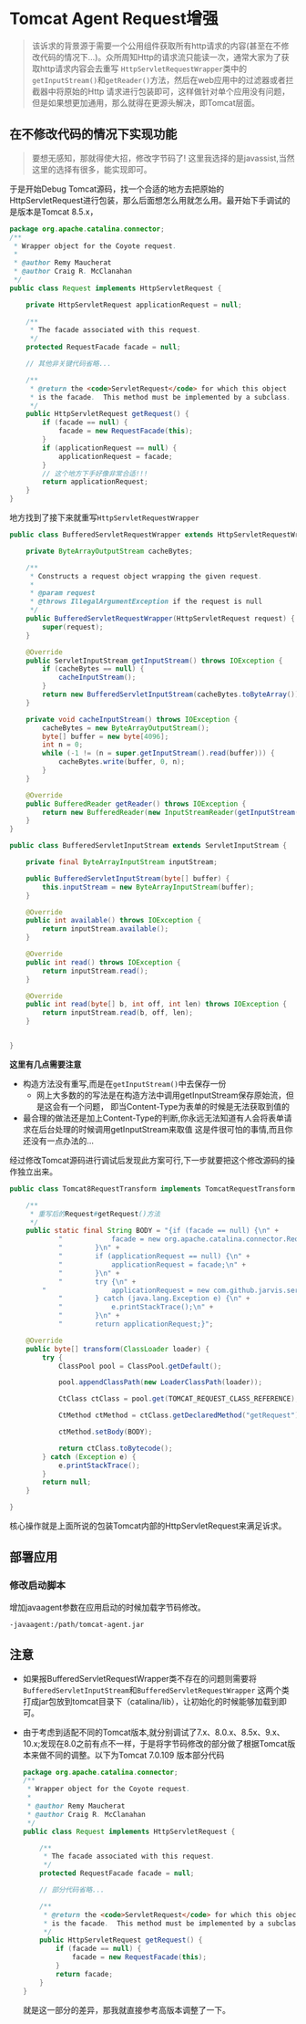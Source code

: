 # Tomcat Agent Request增强
> 该诉求的背景源于需要一个公用组件获取所有http请求的内容(甚至在不修改代码的情况下...)。众所周知Http的请求流只能读一次，通常大家为了获取http请求内容会去重写
> `HttpServletRequestWrapper`类中的`getInputStream()`和`getReader()`方法，然后在web应用中的过滤器或者拦截器中将原始的Http
> 请求进行包装即可，这样做针对单个应用没有问题，但是如果想更加通用，那么就得在更源头解决，即Tomcat层面。

## 在不修改代码的情况下实现功能
> 要想无感知，那就得使大招，修改字节码了! 这里我选择的是javassist,当然这里的选择有很多，能实现即可。

于是开始Debug Tomcat源码，找一个合适的地方去把原始的HttpServletRequest进行包装，那么后面想怎么用就怎么用。最开始下手调试的是版本是Tomcat 8.5.x，
```java
package org.apache.catalina.connector;
/**
 * Wrapper object for the Coyote request.
 *
 * @author Remy Maucherat
 * @author Craig R. McClanahan
 */
public class Request implements HttpServletRequest {

    private HttpServletRequest applicationRequest = null;
    
    /**
     * The facade associated with this request.
     */
    protected RequestFacade facade = null;

    // 其他非关键代码省略...

    /**
     * @return the <code>ServletRequest</code> for which this object
     * is the facade.  This method must be implemented by a subclass.
     */
    public HttpServletRequest getRequest() {
        if (facade == null) {
            facade = new RequestFacade(this);
        }
        if (applicationRequest == null) {
            applicationRequest = facade;
        }
        // 这个地方下手好像非常合适!!!
        return applicationRequest;
    }
}

```


地方找到了接下来就重写`HttpServletRequestWrapper`
```java
public class BufferedServletRequestWrapper extends HttpServletRequestWrapper {

    private ByteArrayOutputStream cacheBytes;

    /**
     * Constructs a request object wrapping the given request.
     *
     * @param request
     * @throws IllegalArgumentException if the request is null
     */
    public BufferedServletRequestWrapper(HttpServletRequest request) {
        super(request);
    }

    @Override
    public ServletInputStream getInputStream() throws IOException {
        if (cacheBytes == null) {
            cacheInputStream();
        }
        return new BufferedServletInputStream(cacheBytes.toByteArray());
    }

    private void cacheInputStream() throws IOException {
        cacheBytes = new ByteArrayOutputStream();
        byte[] buffer = new byte[4096];
        int n = 0;
        while (-1 != (n = super.getInputStream().read(buffer))) {
            cacheBytes.write(buffer, 0, n);
        }
    }

    @Override
    public BufferedReader getReader() throws IOException {
        return new BufferedReader(new InputStreamReader(getInputStream()));
    }
}

public class BufferedServletInputStream extends ServletInputStream {

    private final ByteArrayInputStream inputStream;

    public BufferedServletInputStream(byte[] buffer) {
        this.inputStream = new ByteArrayInputStream(buffer);
    }

    @Override
    public int available() throws IOException {
        return inputStream.available();
    }

    @Override
    public int read() throws IOException {
        return inputStream.read();
    }

    @Override
    public int read(byte[] b, int off, int len) throws IOException {
        return inputStream.read(b, off, len);
    }


}
```

**这里有几点需要注意**
- 构造方法没有重写,而是在`getInputStream()`中去保存一份
    - 网上大多数的的写法是在构造方法中调用getInputStream保存原始流，但是这会有一个问题，
      即当Content-Type为表单的时候是无法获取到值的
- 最合理的做法还是加上Content-Type的判断,你永远无法知道有人会将表单请求在后台处理的时候调用getInputStream来取值
这是件很可怕的事情,而且你还没有一点办法的...

经过修改Tomcat源码进行调试后发现此方案可行,下一步就要把这个修改源码的操作独立出来。
```java
public class Tomcat8RequestTransform implements TomcatRequestTransform {

    /**
     * 重写后的Request#getRequest()方法
     */
    public static final String BODY = "{if (facade == null) {\n" +
            "            facade = new org.apache.catalina.connector.RequestFacade($0);\n" +
            "        }\n" +
            "        if (applicationRequest == null) {\n" +
            "            applicationRequest = facade;\n" +
            "        }\n" +
            "        try {\n" +
        "                applicationRequest = new com.github.jarvis.servlet.BufferedServletRequestWrapper(facade);\n" +
            "        } catch (java.lang.Exception e) {\n" +
            "            e.printStackTrace();\n" +
            "        }\n" +
            "        return applicationRequest;}";

    @Override
    public byte[] transform(ClassLoader loader) {
        try {
            ClassPool pool = ClassPool.getDefault();

            pool.appendClassPath(new LoaderClassPath(loader));

            CtClass ctClass = pool.get(TOMCAT_REQUEST_CLASS_REFERENCE);

            CtMethod ctMethod = ctClass.getDeclaredMethod("getRequest");

            ctMethod.setBody(BODY);

            return ctClass.toBytecode();
        } catch (Exception e) {
            e.printStackTrace();
        }
        return null;
    }

}

```
核心操作就是上面所说的包装Tomcat内部的HttpServletRequest来满足诉求。

## 部署应用

### 修改启动脚本
增加javaagent参数在应用启动的时候加载字节码修改。
```shell
-javaagent:/path/tomcat-agent.jar
```

## 注意
- 如果报BufferedServletRequestWrapper类不存在的问题则需要将`BufferedServletInputStream`和`BufferedServletRequestWrapper`
  这两个类打成jar包放到tomcat目录下（catalina/lib），让初始化的时候能够加载到即可。


- 由于考虑到适配不同的Tomcat版本,就分别调试了7.x、8.0.x、8.5x、9.x、10.x;发现在8.0之前有点不一样，于是将字节码修改的部分做了根据Tomcat版本来做不同的调整。以下为Tomcat 7.0.109 版本部分代码
  
  ```java
  package org.apache.catalina.connector;
  /**
   * Wrapper object for the Coyote request.
   *
   * @author Remy Maucherat
   * @author Craig R. McClanahan
   */
  public class Request implements HttpServletRequest {
  
      /**
       * The facade associated with this request.
       */
      protected RequestFacade facade = null;
  
      // 部分代码省略...
  
      /**
       * @return the <code>ServletRequest</code> for which this object
       * is the facade.  This method must be implemented by a subclass.
       */
      public HttpServletRequest getRequest() {
          if (facade == null) {
              facade = new RequestFacade(this);
          }
          return facade;
      }
  }
  ```
  
  就是这一部分的差异，那我就直接参考高版本调整了一下。


